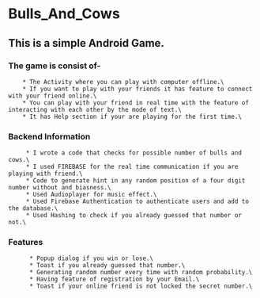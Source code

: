 # Bulls_And_Cows
## This is a simple Android Game.

### The game is consist of- 

        * The Activity where you can play with computer offline.\
        * If you want to play with your friends it has feature to connect with your friend online.\
        * You can play with your friend in real time with the feature of interacting with each other by the mode of text.\
        * It has Help section if your are playing for the first time.\
         
### Backend Information

         * I wrote a code that checks for possible number of bulls and cows.\
         * I used FIREBASE for the real time communication if you are playing with friend.\
         * Code to generate hint in any random position of a four digit number without and biasness.\
         * Used Audioplayer for music effect.\
         * Used Firebase Authentication to authenticate users and add to the database.\
         * Used Hashing to check if you already guessed that number or not.\
         
### Features
          * Popup dialog if you win or lose.\
          * Toast if you already guessed that number.\
          * Generating random number every time with random probability.\
          * Having feature of registration by your Email.\
          * Toast if your online friend is not locked the secret number.\
          
